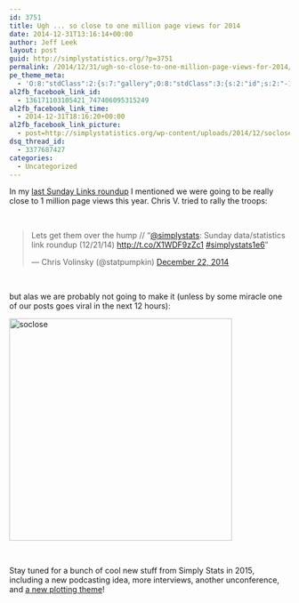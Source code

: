 ```yaml
---
id: 3751
title: Ugh ... so close to one million page views for 2014
date: 2014-12-31T13:16:14+00:00
author: Jeff Leek
layout: post
guid: http://simplystatistics.org/?p=3751
permalink: /2014/12/31/ugh-so-close-to-one-million-page-views-for-2014/
pe_theme_meta:
  - 'O:8:"stdClass":2:{s:7:"gallery";O:8:"stdClass":3:{s:2:"id";s:2:"-1";s:5:"width";s:0:"";s:6:"height";s:0:"";}s:5:"video";O:8:"stdClass":1:{s:2:"id";s:2:"-1";}}'
al2fb_facebook_link_id:
  - 136171103105421_747406095315249
al2fb_facebook_link_time:
  - 2014-12-31T18:16:20+00:00
al2fb_facebook_link_picture:
  - post=http://simplystatistics.org/wp-content/uploads/2014/12/soclose-1024x1024.png
dsq_thread_id:
  - 3377687427
categories:
  - Uncategorized
---
```

In my [last Sunday Links roundup](http://simplystatistics.org/2014/12/21/sunday-datastatistics-link-roundup-122114/) I mentioned we were going to be really close to 1 million page views this year. Chris V. tried to rally the troops:

&nbsp;

<blockquote class="twitter-tweet" width="550">
  <p>
    Lets get them over the hump // “<a href="https://twitter.com/simplystats">@simplystats</a>: Sunday data/statistics link roundup (12/21/14) <a href="http://t.co/X1WDF9zZc1">http://t.co/X1WDF9zZc1</a> <a href="https://twitter.com/hashtag/simplystats1e6?src=hash">#simplystats1e6</a>”
  </p>
  
  <p>
    &mdash; Chris Volinsky (@statpumpkin) <a href="https://twitter.com/statpumpkin/status/546872078730010624">December 22, 2014</a>
  </p>
</blockquote>



&nbsp;

but alas we are probably not going to make it (unless by some miracle one of our posts goes viral in the next 12 hours):

[<img class="aligncenter wp-image-3752" src="http://simplystatistics.org/wp-content/uploads/2014/12/soclose-1024x1024.png" alt="soclose" width="400" height="400" srcset="http://simplystatistics.org/wp-content/uploads/2014/12/soclose-300x300.png 300w, http://simplystatistics.org/wp-content/uploads/2014/12/soclose-1024x1024.png 1024w, http://simplystatistics.org/wp-content/uploads/2014/12/soclose-200x200.png 200w, http://simplystatistics.org/wp-content/uploads/2014/12/soclose.png 1050w" sizes="(max-width: 400px) 100vw, 400px" />](http://simplystatistics.org/wp-content/uploads/2014/12/soclose.png)

&nbsp;

Stay tuned for a bunch of cool new stuff from Simply Stats in 2015, including a new podcasting idea, more interviews, another unconference, and [a new plotting theme](https://github.com/jtleek/simplystats)!